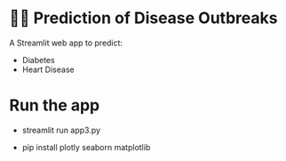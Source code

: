 # 🧑‍⚕️ Prediction of Disease Outbreaks

A Streamlit web app to predict:
- Diabetes
- Heart Disease

# Run the app

- streamlit run app3.py

- pip install plotly seaborn matplotlib

